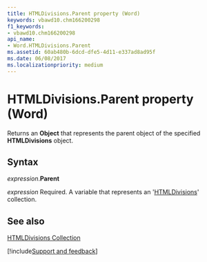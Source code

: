 ```yaml
---
title: HTMLDivisions.Parent property (Word)
keywords: vbawd10.chm166200298
f1_keywords:
- vbawd10.chm166200298
api_name:
- Word.HTMLDivisions.Parent
ms.assetid: 60ab480b-6dcd-dfe5-4d11-e337ad8ad95f
ms.date: 06/08/2017
ms.localizationpriority: medium
---
```



# HTMLDivisions.Parent property (Word)

Returns an **Object** that represents the parent object of the specified **HTMLDivisions** object.


## Syntax

_expression_.**Parent**

_expression_ Required. A variable that represents an '[HTMLDivisions](Word.HTMLDivisions.md)' collection.


## See also


[HTMLDivisions Collection](Word.HTMLDivisions.md)

[!include[Support and feedback](~/includes/feedback-boilerplate.md)]